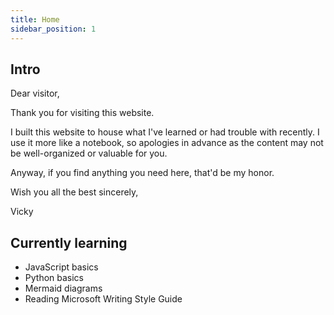 ```yaml
---
title: Home
sidebar_position: 1
---
```


## Intro

Dear visitor,


Thank you for visiting this website.

I built this website to house what I've learned or had trouble with recently. I use it more like a notebook, so apologies in advance as the content may not be well-organized or valuable for you.

Anyway, if you find anything you need here, that'd be my honor.

Wish you all the best sincerely,

Vicky

## Currently learning

- JavaScript basics
- Python basics
- Mermaid diagrams
- Reading Microsoft Writing Style Guide
